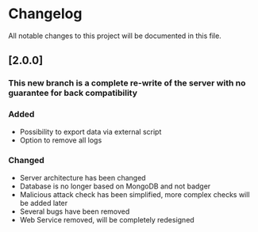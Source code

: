 # Changelog
All notable changes to this project will be documented in this file.

## [2.0.0]
### This new branch is a complete re-write of the server with no guarantee for back compatibility 

### Added
 - Possibility to export data via external script  
 - Option to remove all logs  

### Changed
 - Server architecture has been changed  
 - Database is no longer based on MongoDB and not badger  
 - Malicious attack check has been simplified, more complex checks will be added later    
 - Several bugs have been removed  
 - Web Service removed, will be completely redesigned  

